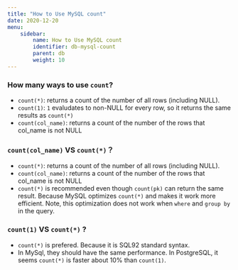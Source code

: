 ```yaml
---
title: "How to Use MySQL count"
date: 2020-12-20
menu:
    sidebar:
        name: How to Use MySQL count
        identifier: db-mysql-count
        parent: db
        weight: 10
---
```



### How many ways to use ``count``?
* `count(*)`: returns a count of the number of all rows (including NULL).
* `count(1)`: `1` evaludates to non-NULL for every row, so it returns the same results as `count(*)`
* `count(col_name)`: returns a count of the number of the rows that col_name is not NULL


### `count(col_name)` VS `count(*)`？
* `count(*)`: returns a count of the number of all rows (including NULL).
* `count(col_name)`: returns a count of the number of the rows that col_name is not NULL
* `count(*)` is recommended even though `count(pk)` can return the same result. Because MySQL optimizes `count(*)` and 
  makes it work more efficient. Note, this optimization does not work when `where` and `group by` in the query.


### `count(1)` VS `count(*)` ?
* `count(*)` is prefered. Because it is SQL92 standard syntax.
* In MySql, they should have the same performance. In PostgreSQL, it seems `count(*)` is faster about 10% than `count(1)`.
